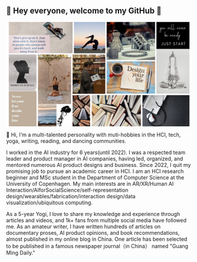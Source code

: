 ## 👋 Hey everyone, welcome to my GitHub 👋
<a href="URL_REDIRECT" target="blank"><img align="center" src="https://github.com/montaneH/MengtingHuang/blob/main/collage.png" height="" /></a>


👋 Hi, I'm a multi-talented personality with muti-hobbies in the HCI, tech, yoga, writing, reading, and dancing communities. 

I worked in the AI industry for 6 years(until 2022). I was a respected team leader and product manager in AI companies, having led, organized, and mentored numerous AI product designs and business. Since 2022, I quit my promising job to pursue an academic career in HCI. I am an HCI research beginner and MSc student in the Department of Computer Science at the University of Copenhagen. My main interests are in AR/XR/Human AI Interaction/AIforSocialScience/self-representation design/wearables/fabrication/interaction design/data visualization/ubiquitous computing.

As a 5-year Yogi, I love to share my knowledge and experience through articles and videos, and 1k+ fans from multiple social media have followed me. As an amateur writer, I have written hundreds of articles on documentary proses, AI product opinions, and book recommendations, almost published in my online blog in China. One article has been selected to be published in a famous newspaper journal（in China） named "Guang Ming Daily."
